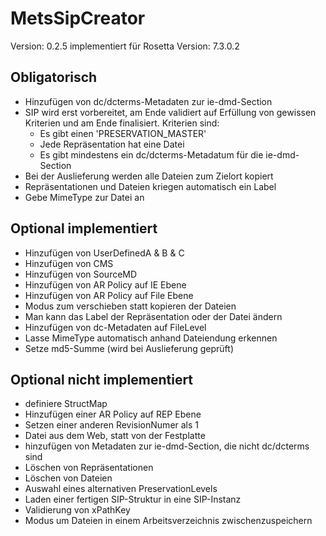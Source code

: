 # MetsSipCreator

Version: 0.2.5
implementiert für Rosetta Version: 7.3.0.2

## Obligatorisch

* Hinzufügen von dc/dcterms-Metadaten zur ie-dmd-Section
* SIP wird erst vorbereitet, am Ende validiert auf Erfüllung von gewissen Kriterien und am Ende finalisiert. Kriterien sind:
  * Es gibt einen 'PRESERVATION_MASTER'
  * Jede Repräsentation hat eine Datei
  * Es gibt mindestens ein dc/dcterms-Metadatum für die ie-dmd-Section
* Bei der Auslieferung werden alle Dateien zum Zielort kopiert
* Repräsentationen und Dateien kriegen automatisch ein Label
* Gebe MimeType zur Datei an

## Optional implementiert

* Hinzufügen von UserDefinedA & B & C
* Hinzufügen von CMS
* Hinzufügen von SourceMD
* Hinzufügen von AR Policy auf IE Ebene
* Hinzufügen von AR Policy auf File Ebene
* Modus zum verschieben statt kopieren der Dateien
* Man kann das Label der Repräsentation oder der Datei ändern
* Hinzufügen von dc-Metadaten auf FileLevel
* Lasse MimeType automatisch anhand Dateiendung erkennen
* Setze md5-Summe (wird bei Auslieferung geprüft)

## Optional nicht implementiert

* definiere StructMap
* Hinzufügen einer AR Policy auf REP Ebene
* Setzen einer anderen RevisionNumer als 1
* Datei aus dem Web, statt von der Festplatte
* hinzufügen von Metadaten zur ie-dmd-Section, die nicht dc/dcterms sind
* Löschen von Repräsentationen
* Löschen von Dateien
* Auswahl eines alternativen PreservationLevels
* Laden einer fertigen SIP-Struktur in eine SIP-Instanz
* Validierung von xPathKey
* Modus um Dateien in einem Arbeitsverzeichnis zwischenzuspeichern